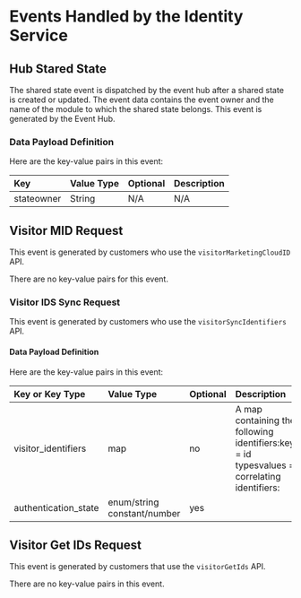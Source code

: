 # Events Handled by the Identity Service

## Hub Stared State

The shared state event is dispatched by the event hub after a shared state is created or updated. The event data contains the event owner and the name of the module to which the shared state belongs. This event is generated by the Event Hub.

### Data Payload Definition

Here are the key-value pairs in this event:

| **Key** | **Value Type** | **Optional** | **Description** |
| :--- | :--- | :--- | :--- |
| stateowner | String | N/A | N/A |

## Visitor MID Request

This event is generated by customers who use the `visitorMarketingCloudID` API.

There are no key-value pairs for this event.

### Visitor IDS Sync Request

This event is generated by customers who use the `visitorSyncIdentifiers` API.

#### Data Payload Definition

Here are the key-value pairs in this event:

| **Key or Key Type** | **Value Type** | **Optional** | **Description** |
| :--- | :--- | :--- | :--- |
| visitor\_identifiers | map | no | A map containing the following identifiers:keys = id typesvalues = correlating identifiers: |
| authentication\_state | enum/string constant/number | yes |  |

## Visitor Get IDs Request

This event is generated by customers that use the `visitorGetIds` API.

There are no key-value pairs in this event.

